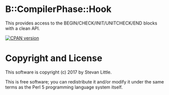 # B::CompilerPhase::Hook

This provides access to the BEGIN/CHECK/INIT/UNITCHECK/END
blocks with a clean API.

[![CPAN version](https://badge.fury.io/pl/B-CompilerPhase-Hook.svg)](https://metacpan.org/pod/B-CompilerPhase-Hook)

# Copyright and License

This software is copyright (c) 2017 by Stevan Little.

This is free software; you can redistribute it and/or modify it under
the same terms as the Perl 5 programming language system itself.

